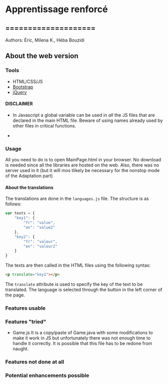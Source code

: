 
# Apprentissage renforcé

## ====================
Authors: Éric, Milena K., Héba Bouzidi

## About the web version

### Tools

- HTML/CSS/JS
- [Bootstrap](http://getbootstrap.com/)
- [jQuery](https://jquery.com/)

#### DISCLAIMER

- In Javascript a global variable can be used in *all* the JS files that are declared in the main HTML file. Beware of using names already used by other files in critical functions.

- 

### Usage
All you need to do is to open MainPage.html in your browser. No download is needed since all the libraries are hosted on the web. Also, there was no server used in it (but it will mos tlikely be necessary for the nonstop mode of the Adaptation part)

#### About the translations

The translations are done in the `languages.js` file. The structure is as follows:

```javascript
var texts = {
    "key1": {
        "fr": "value",
        "en": "value2"
    },
    "key2": {
        "fr": "valeur",
        "en": "valeur2"
    }
}
```

The texts are then called in the HTML files using the following syntax:

```html
<p translate="key1"></p>
```

The `translate` attribute is used to specify the key of the text to be translated. The language is selected through the button in the left corner of the page.

### Features usable

### Features "tried"
- Game.js
It is a copy/paste of Game.java with some modifications to make it work in JS but unfortunately there was not enough time to handle it correctly. It is possible that this file has to be redone from naught.



### Features not done at all

### Potential enhancements possible